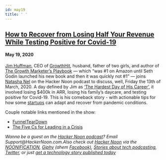 ```yaml
---
id: may19
title: ' '
---
```


<h2><a href="https://podcast.hackernoon.com/e/how-to-recover-from-losing-half-your-revenue-while-testing-positive-for-covid-19/">How to Recover from Losing Half Your Revenue While Testing Positive for Covid-19</a></h2>
<h4>May 19, 2020</h4>

<p>
<a href="https://hackernoon.com/u/jim-huffman">Jim Huffman</a>, CEO of <a href="https://growthhit.com/">GrowthHit</a>, husband, father of two girls, and author of <a href="https://www.amazon.com/Growth-Marketers-Playbook-Strategic-Business-ebook/dp/B07JL6F96N">The Growth Marketer’s Playbook</a> — which “was #1 on Amazon until Seth Godin launched his new book and then it was quickly not #1” — joins <a href="https://hackernoon.com/u/natasha">Natasha Nel</a> on the Hacker Noon podcast to discuss, well, Friday the 13th of March, 2020. A day defined by Jim as <a href="https://hackernoon.com/i-lost-dollar400k-arr-and-tested-positive-for-covid-19-on-the-same-day-aque3yzh">‘The Hardest Day of His Career’,</a> it involved losing $400k in ARR, losing his family’s daycare, and testing positive for Covid-19. This is his comeback story - with actionable tips for how some <a href="https://hackernoon.com/tagged/startups">startups</a> can adapt and recover from pandemic conditions. 
</p>
Couple notable links mentioned in the show: 
<ul>

<li><a href="https://www.funnelteardowns.net/">FunnelTearDown</a>
</li>
<li><a href="https://cdn2.hubspot.net/hubfs/4727286/Scaling%20Up%205%20Cs%20in%20a%20Crisis.pdf?utm_source=hs_email&utm_medium=email&utm_content=84788877&_hsenc=p2ANqtz-_HdxeqngwiF2h61jz6IyELT0owEKiciekBNUlKRYwQZO4QZvZrIb8dg99csBGLjloALra4Owe45-J5zeWZwK402yNdaa41wEppqYdqodyioW5o4Qg&_hsmi=84788877">The Five Cs for Leading in a Crisis</a>
</li>
</ul>
<p>
<em>Wanna be a guest on the <a href="https://podcast.hackernoon.com/">Hacker Noon podcast</a>? Email Support@HackerNoon.com.Also check out <a href="https://hackernoon.com/">Hacker Noon</a> via the <a href="https://hackernoon.us19.list-manage.com/subscribe?u=b48b0ec2173fecf2586c00e80&id=fa796741e6">NOONIFICATION</a>, <a href="https://giphy.com/hackernoon">Giphy</a> (ahem <a href="https://facebook.com/hackernoon">Facebook)</a>, <a href="https://hackernoon.com/search?query=podcast">Stories about tech podcasting</a>, <a href="https://twitter.com/hackernoon">Twitter</a>, or just <a href="https://publish.hackernoon.com/">get a technology story published today</a></em>
</p>